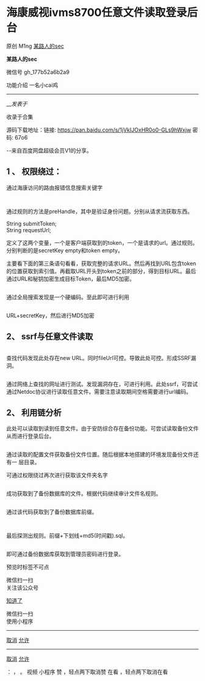 #  海康威视ivms8700任意文件读取登录后台

原创 M1ng  [ 某路人的sec ](javascript:void\(0\);)

**某路人的sec** ![]()

微信号 gh_177b52a6b2a9

功能介绍 一名小cai鸡

____

___发表于_

收录于合集

源码下载地址：链接: https://pan.baidu.com/s/1jVkIJOxHR0o0-GLs9hWxjw  密码: 67o6

\--来自百度网盘超级会员V1的分享。

##  **1** **、** **权限绕过：**

通过海康访问的路由报错信息搜索关键字

![]()

![]()

通过规则的方法是preHandle，其中是验证身份问题。分别从请求流获取东西。

String submitToken;  
String requestUrl;

定义了这两个变量，一个是客户端获取到的token，一个是请求的url。通过规则。分别判断的是secretKey empty和token empty。

主要看下面的第三条语句看看，获取完整的请求URL。然后再找到URL包含token的位置获取到索引值。再截取URL开头到token之前的部分，得到目标URL。最后通过URL和秘钥加密生成目标Token，最后MD5加密。

![]()

通过全局搜索发现是一个硬编码。至此即可进行利用

![]()

URL+secretKey，然后进行MD5加密

## 2、 **ssrf与任意文件读取**

![]()

查找代码发现此处存在new URL。同时fileUrl可控。导致此处可控。形成SSRF漏洞。

![]()

通过网络上查找的网址进行测试。发现漏洞存在，可进行利用。此处ssrf，可尝试通过Netdoc协议进行读取任意文件。需要注意读取期间空格需要进行url编码。

## 2、 **利用链分析**

此处可以读取到读到任意文件。由于安防综合存在备份功能。可尝试读取备份文件从而进行登录后台。

![]()

通过读取的配置文件获取备份文件位置。随后根据本地搭建的环境发现备份文件还有一 层目录。

可通过权限绕过再次进行获取该文件夹名字

![]()

成功获取到了备份数据库的文件。根据代码继续审计文件名规则。

![]()

通过该代码获取到了备份数据库前缀。

![]()

![]()

最后探测出规则。前缀+下划线+md5(时间戳).sql。

![]()

即可通过备份数据库获取到管理员密码进行登录。

  

预览时标签不可点

微信扫一扫  
关注该公众号

[知道了](javascript:;)

微信扫一扫  
使用小程序

****

[取消](javascript:void\(0\);) [允许](javascript:void\(0\);)

****

[取消](javascript:void\(0\);) [允许](javascript:void\(0\);)

： ， 。   视频 小程序 赞 ，轻点两下取消赞 在看 ，轻点两下取消在看

